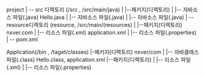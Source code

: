 project
  | -- src 디렉토리 				(/src , /src/main/java)
  |	|--패키지(디렉토리)
  |		|-- 자바소스 파일(.java) 	Hello.java
  |		|-- 자바소스 파일(.java)
  |		|-- 자바소스 파일(.java)
  | -- resource디렉토리 			(resource, /src/main/(resources)
  |	|--패키지(디렉토리) nxver.com
  |		|-- 리소스 파일(.xml) application.xml
  |		|-- 리소스 파일(.properties)
  | -- pom.xml

Application(/bin , /taget/classes)
  |-패키지(디렉토리)	nxver/com
  |	|-- 자바클래스 파일(.class) Hello.class, application.xml
  |--패키지(디렉토리)
  |	|-- 리소스 파일(.xml)
  |	|-- 리소스 파일(.properties)

